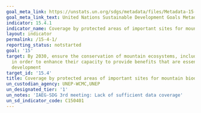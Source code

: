 ```yaml
---
goal_meta_link: https://unstats.un.org/sdgs/metadata/files/Metadata-15-04-01.pdf
goal_meta_link_text: United Nations Sustainable Development Goals Metadata (pdf 456kB)
indicator: 15.4.1
indicator_name: Coverage by protected areas of important sites for mountain biodiversity
layout: indicator
permalink: /15-4-1/
reporting_status: notstarted
goal: '15'
target: By 2030, ensure the conservation of mountain ecosystems, including their biodiversity,
  in order to enhance their capacity to provide benefits that are essential for sustainable
  development
target_id: '15.4'
title: Coverage by protected areas of important sites for mountain biodiversity
un_custodian_agency: UNEP-WCMC,UNEP
un_designated_tier: '1'
un_notes: 'IAEG-SDG 3rd meeting: Lack of sufficient data coverage'
un_sd_indicator_code: C150401
---
```

